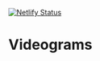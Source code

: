 [![Netlify Status](https://api.netlify.com/api/v1/badges/afa049bd-a600-4f49-a1e7-4959cf94f358/deploy-status)](https://app.netlify.com/sites/videograms/deploys)
# Videograms
